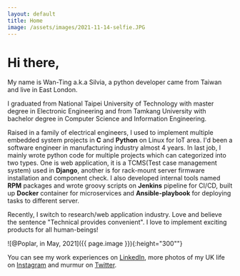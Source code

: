 ```yaml
---
layout: default
title: Home
image: /assets/images/2021-11-14-selfie.JPG
---
```


# Hi there,

My name is Wan-Ting a.k.a Silvia, a python developer came from Taiwan and live in East London.

I graduated from National Taipei University of Technology with master degree in Electronic Engineering and from Tamkang University with bachelor degree in Computer Science and Information Engineering. 

Raised in a family of electrical engineers, I used to implement multiple embedded system projects in **C** and **Python** on Linux for IoT area. 
I'd been a software engineer in manufacturing industry almost 4 years. In last job, I mainly wrote python code for multiple projects which can categorized into two types. 
One is web application, it is a TCMS(Test case management system) used in **Django**, another is for rack-mount server firmware installation and component check. 
I also developed internal tools named **RPM** packages and wrote groovy scripts on **Jenkins** pipeline for CI/CD, built up **Docker** container for microservices and **Ansible-playbook** for deploying tasks to different server. 

Recently, I switch to research/web application industry. Love and believe the sentence "Technical provides convenient". I love to implement exciting products for all human-beings!  

![@Poplar, in May, 2021]({{ page.image }}){:height="300""}



You can see my work experiences on [LinkedIn](https://www.linkedin.com/in/silviachen825/), more photos of my UK life on 
[Instagram](https://www.instagram.com/w.t_schen/) and murmur on [Twitter](https://twitter.com/WantingChen6).

